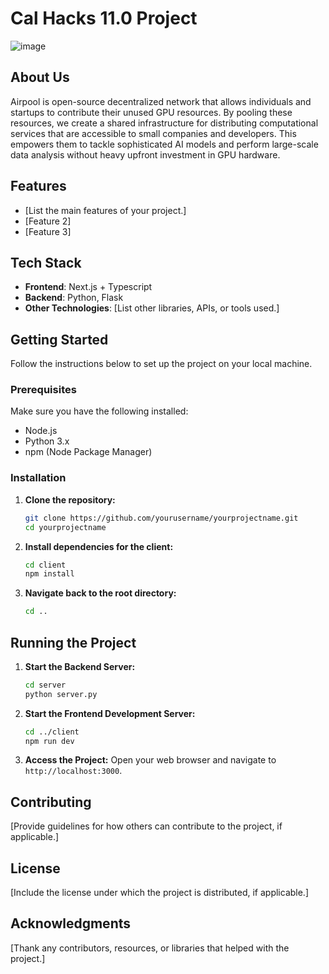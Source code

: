 # Cal Hacks 11.0 Project

![image](https://github.com/user-attachments/assets/006d0a8f-3eff-440a-a0de-b52de78ab131)



## About Us
Airpool is open-source decentralized network that allows individuals and startups to contribute their unused GPU resources. By pooling these resources, we create a shared infrastructure for distributing computational services that are accessible to small companies and developers. 
This empowers them to tackle sophisticated AI models and perform large-scale data analysis without heavy upfront investment in GPU hardware.

## Features
- [List the main features of your project.]
- [Feature 2]
- [Feature 3]

## Tech Stack
- **Frontend**: Next.js + Typescript
- **Backend**: Python, Flask
- **Other Technologies**: [List other libraries, APIs, or tools used.]

## Getting Started

Follow the instructions below to set up the project on your local machine.

### Prerequisites
Make sure you have the following installed:
- Node.js
- Python 3.x
- npm (Node Package Manager)

### Installation

1. **Clone the repository:**
   ```bash
   git clone https://github.com/yourusername/yourprojectname.git
   cd yourprojectname
   ```

2. **Install dependencies for the client:**
   ```bash
   cd client
   npm install
   ```

3. **Navigate back to the root directory:**
   ```bash
   cd ..
   ```

## Running the Project

1. **Start the Backend Server:**
   ```bash
   cd server
   python server.py
   ```

2. **Start the Frontend Development Server:**
   ```bash
   cd ../client
   npm run dev
   ```

3. **Access the Project:**
   Open your web browser and navigate to `http://localhost:3000`.

## Contributing
[Provide guidelines for how others can contribute to the project, if applicable.]

## License
[Include the license under which the project is distributed, if applicable.]

## Acknowledgments
[Thank any contributors, resources, or libraries that helped with the project.]
